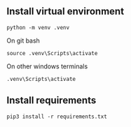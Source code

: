 ## Install virtual environment

`python -m venv .venv`

On git bash

`source .venv\Scripts\activate`

On other windows terminals

`.venv\Scripts\activate`

## Install requirements

`pip3 install -r requirements.txt`
